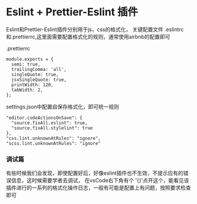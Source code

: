 # Eslint + Prettier-Eslint 插件
Eslint和Prettier-Eslint插件分别用于js，css的格式化，
关键配置文件 
.eslintrc和.prettierrc,这里面需要配置格式化的规则，通常使用airbnb的配置即可

.prettierrc
```
module.exports = {
  semi: true,
  trailingComma: 'all',
  singleQuote: true,
  jsxSingleQuote: true,
  printWidth: 120,
  tabWidth: 2,
};
```

settings.json中配置自保存格式化，即可统一规则
```
"editor.codeActionsOnSave": {
  "source.fixAll.eslint": true,
  "source.fixAll.stylelint": true
},
"css.lint.unknownAtRules": "ignore",
"scss.lint.unknownAtRules": "ignore"
```

### 调试篇
  有些时候我们会发现，即使配置好后，好像eslint插件也不生效，不提示应有的错误信息，这时候需要学者去调试，
  在vsCode右下角有个 '{}'点开这个，能看见该插件进行的一系列的格式化操作日志，一般有可能是配置上有问题，按照要求检查即可
